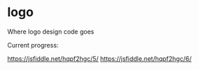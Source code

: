 # logo
Where logo design code goes

Current progress:

https://jsfiddle.net/hqpf2hgc/5/
https://jsfiddle.net/hqpf2hgc/6/
